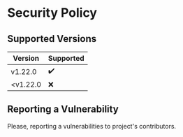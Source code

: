 # Security Policy

## Supported Versions

| Version  | Supported |
| -------- | --------- |
| v1.22.0  | ✔️         |
| <v1.22.0 | ❌        |

## Reporting a Vulnerability

Please, reporting a vulnerabilities to project's contributors.
